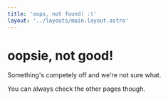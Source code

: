 ```yaml
---
title: 'oops, not found! :('
layout: '../layouts/main.layout.astro'
---
```


# oopsie, not good!

Something's competely off and we're not sure what.

You can always check the other pages though.
